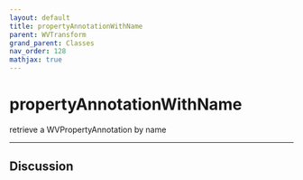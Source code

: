 ```yaml
---
layout: default
title: propertyAnnotationWithName
parent: WVTransform
grand_parent: Classes
nav_order: 128
mathjax: true
---
```


#  propertyAnnotationWithName

retrieve a WVPropertyAnnotation by name


---

## Discussion

  
